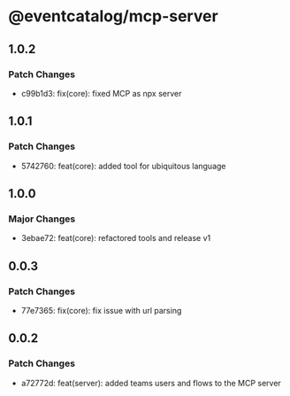 # @eventcatalog/mcp-server

## 1.0.2

### Patch Changes

- c99b1d3: fix(core): fixed MCP as npx server

## 1.0.1

### Patch Changes

- 5742760: feat(core): added tool for ubiquitous language

## 1.0.0

### Major Changes

- 3ebae72: feat(core): refactored tools and release v1

## 0.0.3

### Patch Changes

- 77e7365: fix(core): fix issue with url parsing

## 0.0.2

### Patch Changes

- a72772d: feat(server): added teams users and flows to the MCP server
